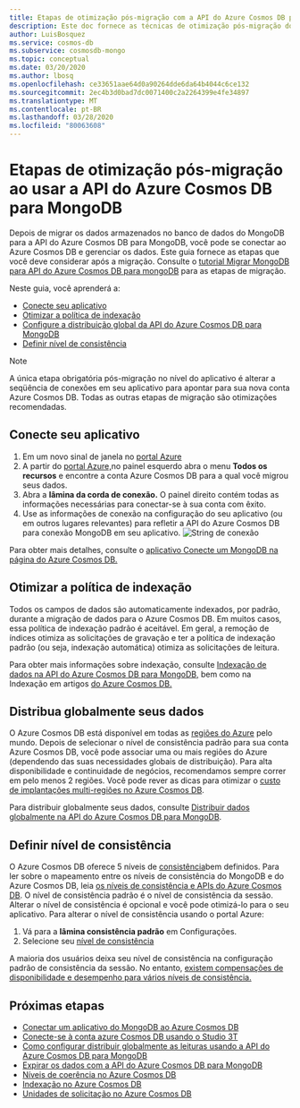 ```yaml
---
title: Etapas de otimização pós-migração com a API do Azure Cosmos DB para MongoDB
description: Este doc fornece as técnicas de otimização pós-migração do MongoDB para a APi do Azure Cosmos DB para O Mongo DB.
author: LuisBosquez
ms.service: cosmos-db
ms.subservice: cosmosdb-mongo
ms.topic: conceptual
ms.date: 03/20/2020
ms.author: lbosq
ms.openlocfilehash: ce33651aae64d0a90264dde6da64b4044c6ce132
ms.sourcegitcommit: 2ec4b3d0bad7dc0071400c2a2264399e4fe34897
ms.translationtype: MT
ms.contentlocale: pt-BR
ms.lasthandoff: 03/28/2020
ms.locfileid: "80063608"
---
```

# <a name="post-migration-optimization-steps-when-using-azure-cosmos-dbs-api-for-mongodb"></a>Etapas de otimização pós-migração ao usar a API do Azure Cosmos DB para MongoDB

Depois de migrar os dados armazenados no banco de dados do MongoDB para a API do Azure Cosmos DB para MongoDB, você pode se conectar ao Azure Cosmos DB e gerenciar os dados. Este guia fornece as etapas que você deve considerar após a migração. Consulte o [tutorial Migrar MongoDB para API do Azure Cosmos DB para mongoDB](../dms/tutorial-mongodb-cosmos-db.md) para as etapas de migração.

Neste guia, você aprenderá a:

- [Conecte seu aplicativo](#connect-your-application)
- [Otimizar a política de indexação](#optimize-the-indexing-policy)
- [Configure a distribuição global da API do Azure Cosmos DB para MongoDB](#globally-distribute-your-data)
- [Definir nível de consistência](#set-consistency-level)

> [!NOTE]
> A única etapa obrigatória pós-migração no nível do aplicativo é alterar a seqüência de conexões em seu aplicativo para apontar para sua nova conta Azure Cosmos DB. Todas as outras etapas de migração são otimizações recomendadas.
>

## <a name="connect-your-application"></a>Conecte seu aplicativo

1. Em um novo sinal de janela no [portal Azure](https://www.portal.azure.com/)
2. A partir do [portal Azure,](https://www.portal.azure.com/)no painel esquerdo abra o menu **Todos os recursos** e encontre a conta Azure Cosmos DB para a qual você migrou seus dados.
3. Abra a **lâmina da corda de conexão.** O painel direito contém todas as informações necessárias para conectar-se à sua conta com êxito.
4. Use as informações de conexão na configuração do seu aplicativo (ou em outros lugares relevantes) para refletir a API do Azure Cosmos DB para conexão MongoDB em seu aplicativo.
![String de conexão](./media/mongodb-post-migration/connection-string.png)

Para obter mais detalhes, consulte o [aplicativo Conecte um MongoDB na página do Azure Cosmos DB.](connect-mongodb-account.md)

## <a name="optimize-the-indexing-policy"></a>Otimizar a política de indexação

Todos os campos de dados são automaticamente indexados, por padrão, durante a migração de dados para o Azure Cosmos DB. Em muitos casos, essa política de indexação padrão é aceitável. Em geral, a remoção de índices otimiza as solicitações de gravação e ter a política de indexação padrão (ou seja, indexação automática) otimiza as solicitações de leitura.

Para obter mais informações sobre indexação, consulte [Indexação de dados na API do Azure Cosmos DB para MongoDB,](mongodb-indexing.md) bem como na Indexação em artigos [do Azure Cosmos DB.](index-overview.md)

## <a name="globally-distribute-your-data"></a>Distribua globalmente seus dados

O Azure Cosmos DB está disponível em todas as [regiões do Azure](https://azure.microsoft.com/regions/#services) pelo mundo. Depois de selecionar o nível de consistência padrão para sua conta Azure Cosmos DB, você pode associar uma ou mais regiões do Azure (dependendo das suas necessidades globais de distribuição). Para alta disponibilidade e continuidade de negócios, recomendamos sempre correr em pelo menos 2 regiões. Você pode rever as dicas para otimizar o [custo de implantações multi-regiões no Azure Cosmos DB](optimize-cost-regions.md).

Para distribuir globalmente seus dados, consulte [Distribuir dados globalmente na API do Azure Cosmos DB para MongoDB](tutorial-global-distribution-mongodb.md).

## <a name="set-consistency-level"></a>Definir nível de consistência

O Azure Cosmos DB oferece 5 níveis de [consistência](consistency-levels.md)bem definidos. Para ler sobre o mapeamento entre os níveis de consistência do MongoDB e do Azure Cosmos DB, leia [os níveis de consistência e APIs do Azure Cosmos DB](consistency-levels-across-apis.md). O nível de consistência padrão é o nível de consistência da sessão. Alterar o nível de consistência é opcional e você pode otimizá-lo para o seu aplicativo. Para alterar o nível de consistência usando o portal Azure:

1. Vá para a **lâmina consistência padrão** em Configurações.
2. Selecione seu [nível de consistência](consistency-levels.md)

A maioria dos usuários deixa seu nível de consistência na configuração padrão de consistência da sessão. No entanto, [existem compensações de disponibilidade e desempenho para vários níveis de consistência.](consistency-levels-tradeoffs.md)

## <a name="next-steps"></a>Próximas etapas

* [Conectar um aplicativo do MongoDB ao Azure Cosmos DB](connect-mongodb-account.md)
* [Conecte-se à conta azure Cosmos DB usando o Studio 3T](mongodb-mongochef.md)
* [Como configurar distribuir globalmente as leituras usando a API do Azure Cosmos DB para MongoDB](mongodb-readpreference.md)
* [Expirar os dados com a API do Azure Cosmos DB para MongoDB](mongodb-time-to-live.md)
* [Níveis de coerência no Azure Cosmos DB](consistency-levels.md)
* [Indexação no Azure Cosmos DB](index-overview.md)
* [Unidades de solicitação no Azure Cosmos DB](request-units.md)